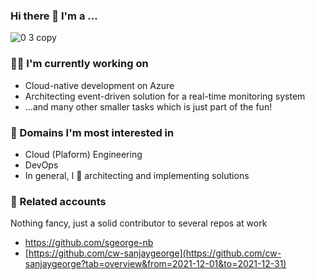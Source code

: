 ### Hi there 👋 I'm a ... 

![0 3 copy](https://github.com/Sanjay-George/Sanjay-George/assets/10389062/86435dfc-219d-4111-8f62-3ebccd346e7c)

### 👨‍💻 I'm currently working on
- Cloud-native development on Azure
- Architecting event-driven solution for a real-time monitoring system
- ...and many other smaller tasks which is just part of the fun!

### 🔭 Domains I'm most interested in
- Cloud (Plaform) Engineering
- DevOps
- In general, I 🖤 architecting and implementing solutions

### 🚀 Related accounts
Nothing fancy, just a solid contributor to several repos at work
- https://github.com/sgeorge-nb
- [https://github.com/cw-sanjaygeorge](https://github.com/cw-sanjaygeorge?tab=overview&from=2021-12-01&to=2021-12-31)




<!--
**Sanjay-George/Sanjay-George** is a ✨ _special_ ✨ repository because its `README.md` (this file) appears on your GitHub profile.

Here are some ideas to get you started:

- 🔭 I’m currently working on ...
- 🌱 I’m currently learning ...
- 👯 I’m looking to collaborate on ...
- 🤔 I’m looking for help with ...
- 💬 Ask me about ...
- 📫 How to reach me: ...
- 😄 Pronouns: ...
- ⚡ Fun fact: ...
-->
